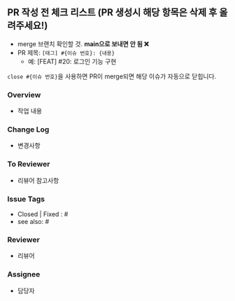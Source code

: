 ## PR 작성 전 체크 리스트 (PR 생성시 해당 항목은 삭제 후 올려주세요!)

- merge 브랜치 확인할 것. **main으로 보내면 안 됨 :x:**
- PR 제목: `[태그] #{이슈 번호}: {내용}`
  - 예: [FEAT] #20: 로그인 기능 구현

`close #{이슈 번호}`을 사용하면 PR이 merge되면 해당 이슈가 자동으로 닫힙니다.


### Overview

- 작업 내용

### Change Log

- 변경사항

### To Reviewer

- 리뷰어 참고사항

### Issue Tags

- Closed | Fixed : #
- see also: #

### Reviewer

- 리뷰어

### Assignee

- 담당자
